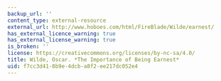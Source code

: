 ```yaml
---
backup_url: ''
content_type: external-resource
external_url: http://www.hoboes.com/html/FireBlade/Wilde/earnest/
has_external_licence_warning: true
has_external_license_warning: true
is_broken: ''
license: https://creativecommons.org/licenses/by-nc-sa/4.0/
title: Wilde, Oscar. *The Importance of Being Earnest*
uid: f7cc3d41-8b9e-4dcb-a8f2-ee217dc052e4
---
```

